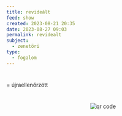 ```yaml
---
title: revideált
feed: show
created: 2023-08-21 20:35
date: 2023-08-27 09:03
permalink: revidealt
subject:
  - zenetöri
type:
  - fogalom
---
```


#

= újraellenőrzött



#
<p style="text-align: center;"><img src="https://chart.googleapis.com/chart?cht=qr&chl=https://notes.andrasdenes.com/revidealt&chs=180x180&choe=UTF-8&chld=L|2" alt="qr code"></p>

